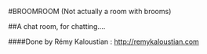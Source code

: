 ﻿#BROOMROOM
(Not actually a room with brooms)

##A chat room, for chatting....

####Done by Rémy Kaloustian : http://remykaloustian.com